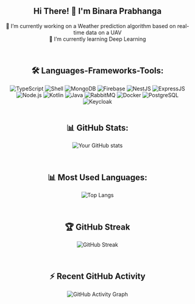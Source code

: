 <div align="center">
  
  ## Hi There! 👋 I'm Binara Prabhanga
  
  🌱 I’m currently working on a Weather prediction algorithm based on real-time data on a UAV  
  🌱 I’m currently learning Deep Learning 
  
  <br>
  
<div align="center">

## 🛠 Languages-Frameworks-Tools:
<img src="https://img.shields.io/badge/-TypeScript-0D1117?style=flat-square&logo=typescript&logoColor=white" alt="TypeScript"/>
<img src="https://img.shields.io/badge/-Shell-0D1117?style=flat-square&logo=gnu-bash&logoColor=white" alt="Shell"/>
<img src="https://img.shields.io/badge/-MongoDB-0D1117?style=flat-square&logo=mongodb&logoColor=white" alt="MongoDB"/>
<img src="https://img.shields.io/badge/-Firebase-0D1117?style=flat-square&logo=firebase&logoColor=white" alt="Firebase"/>
<img src="https://img.shields.io/badge/-NestJS-0D1117?style=flat-square&logo=nestjs&logoColor=white" alt="NestJS"/>
<img src="https://img.shields.io/badge/-ExpressJS-0D1117?style=flat-square&logo=express&logoColor=white" alt="ExpressJS"/>
<img src="https://img.shields.io/badge/-Node.js-0D1117?style=flat-square&logo=node.js&logoColor=white" alt="Node.js"/>
<img src="https://img.shields.io/badge/-Kotlin-0D1117?style=flat-square&logo=kotlin&logoColor=white" alt="Kotlin"/>
<img src="https://img.shields.io/badge/-Java-0D1117?style=flat-square&logo=java&logoColor=white" alt="Java"/>
<img src="https://img.shields.io/badge/-RabbitMQ-0D1117?style=flat-square&logo=rabbitmq&logoColor=white" alt="RabbitMQ"/>
<img src="https://img.shields.io/badge/-Docker-0D1117?style=flat-square&logo=docker&logoColor=white" alt="Docker"/>
<img src="https://img.shields.io/badge/-PostgreSQL-0D1117?style=flat-square&logo=postgresql&logoColor=white" alt="PostgreSQL"/>
<img src="https://img.shields.io/badge/-Keycloak-0D1117?style=flat-square&logo=keycloak&logoColor=white" alt="Keycloak"/>

</div>
  
  <br>
  
  ## 📊 GitHub Stats:
  ![Your GitHub stats](https://github-readme-stats.vercel.app/api?username=Binara-Prabhanga&show_icons=true&count_private=true&include_all_commits=true&theme=radical)
  
  <br>
  
  ## 📊 Most Used Languages:
  ![Top Langs](https://github-readme-stats.vercel.app/api/top-langs/?username=Binara-Prabhanga&layout=compact&langs_count=100&theme=radical)
  
  <br>
  
  ## 🏆 GitHub Streak
  ![GitHub Streak](https://github-readme-streak-stats.herokuapp.com/?user=Binara-Prabhanga&theme=radical)
  
  <br>
  
  ## ⚡ Recent GitHub Activity
  ![GitHub Activity Graph](https://activity-graph.herokuapp.com/graph?username=Binara-Prabhanga&theme=github)
  
  </div>
